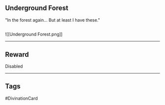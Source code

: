 ## Underground Forest
"In the forest again... But at least I have these."
## 
![[Underground Forest.png]]

---
## Reward
Disabled

---
## Tags
#DivinationCard